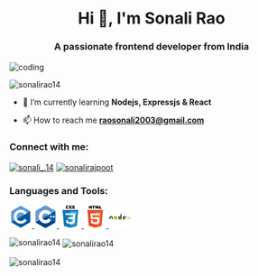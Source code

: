 <h1 align="center">Hi 👋, I'm Sonali Rao</h1>
<h3 align="center">A passionate frontend developer from India</h3>
<img align="center" alt="coding" width="400" src="https://cdn.dribbble.com/users/4055494/screenshots/15215756/media/d2b66c4ca0192aa26d103448b3d1518b.gif">

<p align="left"> <img src="https://komarev.com/ghpvc/?username=sonalirao14&label=Profile%20views&color=0e75b6&style=flat" alt="sonalirao14" /> </p>

- 🌱 I’m currently learning **Nodejs, Expressjs & React**

- 📫 How to reach me **raosonali2003@gmail.com**

<h3 align="left">Connect with me:</h3>
<p align="left">
<a href="https://instagram.com/sonali_.14" target="blank"><img align="center" src="https://raw.githubusercontent.com/rahuldkjain/github-profile-readme-generator/master/src/images/icons/Social/instagram.svg" alt="sonali_.14" height="30" width="40" /></a>
<a href="https://www.codechef.com/users/sonalirajpoot" target="blank"><img align="center" src="https://cdn.jsdelivr.net/npm/simple-icons@3.1.0/icons/codechef.svg" alt="sonalirajpoot" height="30" width="40" /></a>
</p>

<h3 align="left">Languages and Tools:</h3>
<p align="left"> <a href="https://www.cprogramming.com/" target="_blank" rel="noreferrer"> <img src="https://raw.githubusercontent.com/devicons/devicon/master/icons/c/c-original.svg" alt="c" width="40" height="40"/> </a> <a href="https://www.w3schools.com/cpp/" target="_blank" rel="noreferrer"> <img src="https://raw.githubusercontent.com/devicons/devicon/master/icons/cplusplus/cplusplus-original.svg" alt="cplusplus" width="40" height="40"/> </a> <a href="https://www.w3schools.com/css/" target="_blank" rel="noreferrer"> <img src="https://raw.githubusercontent.com/devicons/devicon/master/icons/css3/css3-original-wordmark.svg" alt="css3" width="40" height="40"/> </a> <a href="https://www.w3.org/html/" target="_blank" rel="noreferrer"> <img src="https://raw.githubusercontent.com/devicons/devicon/master/icons/html5/html5-original-wordmark.svg" alt="html5" width="40" height="40"/> </a> <a href="https://nodejs.org" target="_blank" rel="noreferrer"> <img src="https://raw.githubusercontent.com/devicons/devicon/master/icons/nodejs/nodejs-original-wordmark.svg" alt="nodejs" width="40" height="40"/> </a> </p>

<p><img align="left" src="https://github-readme-stats.vercel.app/api/top-langs?username=sonalirao14&show_icons=true&locale=en&layout=compact" alt="sonalirao14" /></p>

<p>&nbsp;<img align="center" src="https://github-readme-stats.vercel.app/api?username=sonalirao14&show_icons=true&locale=en" alt="sonalirao14" /></p>

<p><img align="center" src="https://github-readme-streak-stats.herokuapp.com/?user=sonalirao14&" alt="sonalirao14" /></p>
